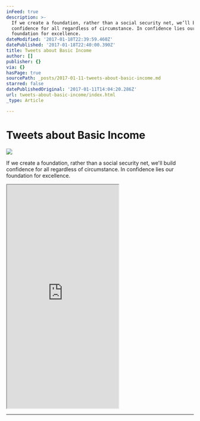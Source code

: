 ```yaml
---
inFeed: true
description: >-
  If we create a foundation, rather than a social security net, we’ll build
  confidence for all regardless of circumstance. In confidence lies our
  foundation for excellence.
dateModified: '2017-01-18T22:39:59.460Z'
datePublished: '2017-01-18T22:40:00.390Z'
title: Tweets about Basic Income
author: []
publisher: {}
via: {}
hasPage: true
sourcePath: _posts/2017-01-11-tweets-about-basic-income.md
starred: false
datePublishedOriginal: '2017-01-11T14:04:20.286Z'
url: tweets-about-basic-income/index.html
_type: Article

---
```

# Tweets about Basic Income
![](https://the-grid-user-content.s3-us-west-2.amazonaws.com/080e35fd-5d64-4f84-965d-b4552cd5fd2d.png)

If we create a foundation, rather than a social security net, we'll build confidence for all regardless of circumstance. In confidence lies our foundation for excellence.

<iframe src="https://the-grid.github.io/ed-userhtml/?g=eJxNkU9vwjAMxb9KyQ60WkkAaaxQyiSkHXbhxG3aJC9xaar-U2xWIcR3Xwpo4pQoz_7Z72UNga6AKBPcW2Z0E7Y1VrZBERQO80wUzB2tlLrrUre1KoAKhoP6AbLaNv7JlxtgmPTWHJAn1mQimS1ns0XykswXr8liulzOxebpoSPY94hMawWbYE3a2Y43o_zYaLZtE5qYYmui8y-4oKQ4Lykz0qPfK6yxYdqe9nDYQY0hRZ_Tr7jL1Pew6kpJRuLQyKrVMKCit_EgjFfXg8apzcPRI2t7-jChnxWdr0O0Q2C8a56eliS9H2uGCzmddc_C59FVwHnravkYzM0-yZJE6leWHTgP2bUGpW0IHW_R92B4cxSll0toWn0cJsXiloGI_7-i95goXat7OH9i9pXm" height="600" style=""></iframe>

---